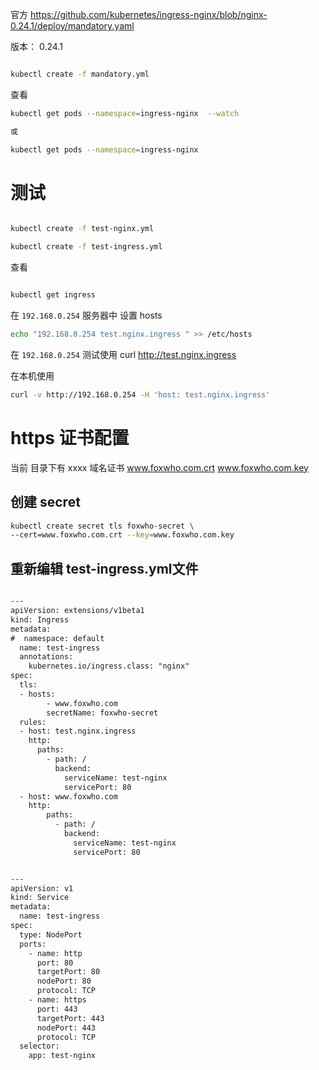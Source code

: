 





官方
https://github.com/kubernetes/ingress-nginx/blob/nginx-0.24.1/deploy/mandatory.yaml


版本： 0.24.1

```bash

kubectl create -f mandatory.yml

```

查看
```bash
kubectl get pods --namespace=ingress-nginx  --watch

或

kubectl get pods --namespace=ingress-nginx

```



# 测试

```bash

kubectl create -f test-nginx.yml

kubectl create -f test-ingress.yml
```
查看
```bash

kubectl get ingress
```


在 `192.168.0.254` 服务器中 设置 hosts
```bash
echo "192.168.0.254 test.nginx.ingress " >> /etc/hosts
```

在 `192.168.0.254` 测试使用
curl http://test.nginx.ingress

在本机使用
```bash
curl -v http://192.168.0.254 -H 'host: test.nginx.ingress'
```


# https 证书配置 
当前 目录下有 xxxx 域名证书   www.foxwho.com.crt www.foxwho.com.key

## 创建 secret


```bash
kubectl create secret tls foxwho-secret \
--cert=www.foxwho.com.crt --key=www.foxwho.com.key 

```


## 重新编辑 test-ingress.yml文件

```xml

---
apiVersion: extensions/v1beta1
kind: Ingress
metadata:
#  namespace: default
  name: test-ingress
  annotations:
    kubernetes.io/ingress.class: "nginx"
spec:
  tls:
  - hosts:
        - www.foxwho.com
        secretName: foxwho-secret
  rules:
  - host: test.nginx.ingress
    http:
      paths:
        - path: /
          backend:
            serviceName: test-nginx
            servicePort: 80
  - host: www.foxwho.com
    http:
        paths:
          - path: /
            backend:
              serviceName: test-nginx
              servicePort: 80


---
apiVersion: v1
kind: Service
metadata:
  name: test-ingress
spec:
  type: NodePort
  ports:
    - name: http
      port: 80
      targetPort: 80
      nodePort: 80
      protocol: TCP
    - name: https
      port: 443
      targetPort: 443
      nodePort: 443
      protocol: TCP
  selector:
    app: test-nginx
```